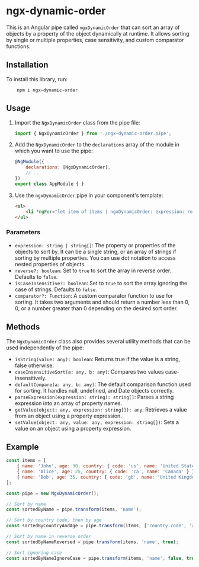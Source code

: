 # ngx-dynamic-order

This is an Angular pipe called `ngxDynamicOrder` that can sort an array of objects by a property of the object dynamically at runtime. It allows sorting by single or multiple properties, case sensitivity, and custom comparator functions.

## Installation
To install this library, run:
```
    npm i ngx-dynamic-order
```

## Usage

1. Import the `NgxDynamicOrder` class from the pipe file:

    ```javascript
    import { NgxDynamicOrder } from './ngx-dynamic-order.pipe';
    ```

2. Add the `NgxDynamicOrder` to the `declarations` array of the module in which you want to use the pipe:

    ```javascript
    @NgModule({
        declarations: [NgxDynamicOrder],
        // ...
    })
    export class AppModule { }
    ```

3. Use the `ngxDynamicOrder` pipe in your component's template:

    ```html
    <ul>
        <li *ngFor="let item of items | ngxDynamicOrder: expression: reverse: isCaseInsensitive: comparator">{{item.name}}</li>
    </ul>
    ```

### Parameters

- `expression: string | string[]`: The property or properties of the objects to sort by. It can be a single string, or an array of strings if sorting by multiple properties. You can use dot notation to access nested properties of objects.
- `reverse?: boolean`: Set to `true` to sort the array in reverse order. Defaults to `false`.
- `isCaseInsensitive?: boolean`: Set to `true` to sort the array ignoring the case of strings. Defaults to `false`.
- `comparator?: Function`: A custom comparator function to use for sorting. It takes two arguments and should return a number less than 0, 0, or a number greater than 0 depending on the desired sort order.

## Methods

The `NgxDynamicOrder` class also provides several utility methods that can be used independently of the pipe:

- `isString(value: any): boolean`: Returns true if the value is a string, false otherwise.
- `caseInsensitiveSort(a: any, b: any)`: Compares two values case-insensitively.
- `defaultCompare(a: any, b: any)`: The default comparison function used for sorting. It handles null, undefined, and Date objects correctly.
- `parseExpression(expression: string): string[]`: Parses a string expression into an array of property names.
- `getValue(object: any, expression: string[]): any`: Retrieves a value from an object using a property expression.
- `setValue(object: any, value: any, expression: string[])`: Sets a value on an object using a property expression.

## Example

```javascript
const items = [
    { name: 'John', age: 30, country: { code: 'us', name: 'United States' } },
    { name: 'Alice', age: 25, country: { code: 'ca', name: 'Canada' } },
    { name: 'Bob', age: 35, country: { code: 'gb', name: 'United Kingdom' } }
];

const pipe = new NgxDynamicOrder();

// Sort by name
const sortedByName = pipe.transform(items, 'name');

// Sort by country code, then by age
const sortedByCountryAndAge = pipe.transform(items, ['country.code', 'age']);

// Sort by name in reverse order
const sortedByNameReversed = pipe.transform(items, 'name', true);

// Sort ignoring case
const sortedByNameIgnoreCase = pipe.transform(items, 'name', false, true);

